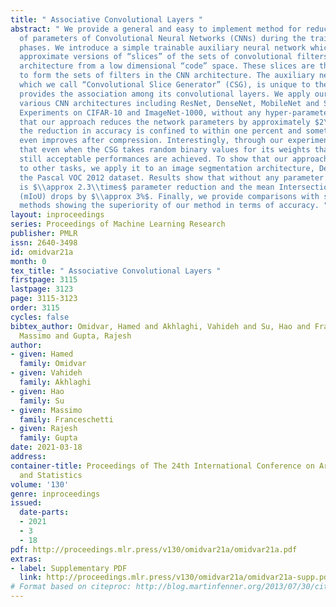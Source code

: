 ```yaml
---
title: " Associative Convolutional Layers "
abstract: " We provide a general and easy to implement method for reducing the number
  of parameters of Convolutional Neural Networks (CNNs) during the training and inference
  phases. We introduce a simple trainable auxiliary neural network which can generate
  approximate versions of “slices” of the sets of convolutional filters of any CNN
  architecture from a low dimensional “code” space. These slices are then concatenated
  to form the sets of filters in the CNN architecture. The auxiliary neural network,
  which we call “Convolutional Slice Generator” (CSG), is unique to the network and
  provides the association among its convolutional layers. We apply our method to
  various CNN architectures including ResNet, DenseNet, MobileNet and ShuffleNet.
  Experiments on CIFAR-10 and ImageNet-1000, without any hyper-parameter tuning, show
  that our approach reduces the network parameters by approximately $2\\times$ while
  the reduction in accuracy is confined to within one percent and sometimes the accuracy
  even improves after compression. Interestingly, through our experiments, we show
  that even when the CSG takes random binary values for its weights that are not learned,
  still acceptable performances are achieved. To show that our approach generalizes
  to other tasks, we apply it to an image segmentation architecture, Deeplab V3, on
  the Pascal VOC 2012 dataset. Results show that without any parameter tuning, there
  is $\\approx 2.3\\times$ parameter reduction and the mean Intersection over Union
  (mIoU) drops by $\\approx 3%$. Finally, we provide comparisons with several related
  methods showing the superiority of our method in terms of accuracy. "
layout: inproceedings
series: Proceedings of Machine Learning Research
publisher: PMLR
issn: 2640-3498
id: omidvar21a
month: 0
tex_title: " Associative Convolutional Layers "
firstpage: 3115
lastpage: 3123
page: 3115-3123
order: 3115
cycles: false
bibtex_author: Omidvar, Hamed and Akhlaghi, Vahideh and Su, Hao and Franceschetti,
  Massimo and Gupta, Rajesh
author:
- given: Hamed
  family: Omidvar
- given: Vahideh
  family: Akhlaghi
- given: Hao
  family: Su
- given: Massimo
  family: Franceschetti
- given: Rajesh
  family: Gupta
date: 2021-03-18
address: 
container-title: Proceedings of The 24th International Conference on Artificial Intelligence
  and Statistics
volume: '130'
genre: inproceedings
issued:
  date-parts:
  - 2021
  - 3
  - 18
pdf: http://proceedings.mlr.press/v130/omidvar21a/omidvar21a.pdf
extras:
- label: Supplementary PDF
  link: http://proceedings.mlr.press/v130/omidvar21a/omidvar21a-supp.pdf
# Format based on citeproc: http://blog.martinfenner.org/2013/07/30/citeproc-yaml-for-bibliographies/
---
```

